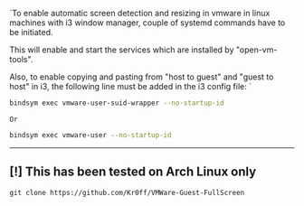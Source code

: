`To enable automatic screen detection and resizing in vmware in linux machines with i3 window manager, couple of systemd commands
have to be initiated. 

This will enable and start the services which are installed by "open-vm-tools".

Also, to enable copying and pasting from "host to guest" and "guest to host" in i3, the following line must be added in the i3 config file:
`
```bash
bindsym exec vmware-user-suid-wrapper --no-startup-id
```

`
Or
`

```bash
bindsym exec vmware-user --no-startup-id
```

--------------------------

[!] This has been tested on Arch Linux only
--------------------------

```console
git clone https://github.com/Kr0ff/VMWare-Guest-FullScreen
```



